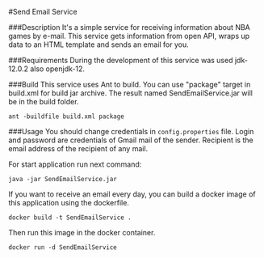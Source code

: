 #Send Email Service

###Description 
It's a simple service for receiving information about NBA games by e-mail.
This service gets information from open API, wraps up data to an HTML template 
and sends an email for you.

###Requirements
During the development of this service was used jdk-12.0.2 also openjdk-12.

###Build
This service uses Ant to build. You can use "package" target in build.xml for build jar archive.
The result named SendEmailService.jar will be in the build folder. 
```
ant -buildfile build.xml package
```

###Usage
You should change credentials in `config.properties` file. 
Login and password are credentials of Gmail mail of the sender.
Recipient is the email address of the recipient of any mail.

For start application run next command:

```
java -jar SendEmailService.jar
```

If you want to receive an email every day, you can build a docker image of this application
 using the dockerfile.
 
 ```
 docker build -t SendEmailService .
 ``` 
 
  Then run this image in the docker container.
  
  ```
  docker run -d SendEmailService
  ```